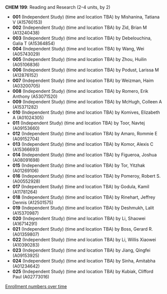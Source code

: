 **CHEM 199**: Reading and Research (2–4 units, by 2)

- **001** (Independent Study) (time and location TBA) by Mishanina, Tatiana V (A15760153)
- **002** (Independent Study) (time and location TBA) by Zid, Brian M (A13240438)
- **003** (Independent Study) (time and location TBA) by Debelouchina, Galia T (A15364854)
- **004** (Independent Study) (time and location TBA) by Wang, Wei (A05743029)
- **005** (Independent Study) (time and location TBA) by Zhou, Huilin (A05106836)
- **006** (Independent Study) (time and location TBA) by Podust, Larissa M (A12876152)
- **007** (Independent Study) (time and location TBA) by Weizman, Haim (A03200705)
- **008** (Independent Study) (time and location TBA) by Romero, Erik Anthony (A53071520)
- **009** (Independent Study) (time and location TBA) by McHugh, Colleen A (A15371282)
- **010** (Independent Study) (time and location TBA) by Komives, Elizabeth A (A01024305)
- **011** (Independent Study) (time and location TBA) by Toor, Navtej (A09153660)
- **012** (Independent Study) (time and location TBA) by Amaro, Rommie E (A09152704)
- **013** (Independent Study) (time and location TBA) by Komor, Alexis C (A15366693)
- **014** (Independent Study) (time and location TBA) by Figueroa, Joshua (A08091698)
- **015** (Independent Study) (time and location TBA) by Tor, Yitzhak (A01269106)
- **016** (Independent Study) (time and location TBA) by Pomeroy, Robert S. (A00552928)
- **017** (Independent Study) (time and location TBA) by Godula, Kamil (A11781264)
- **018** (Independent Study) (time and location TBA) by Rinehart, Jeffrey Dennis (A12501575)
- **019** (Independent Study) (time and location TBA) by Deshmukh, Lalit (A15370987)
- **020** (Independent Study) (time and location TBA) by Li, Shaowei (A16714291)
- **021** (Independent Study) (time and location TBA) by Boss, Gerard R. (A01359807)
- **022** (Independent Study) (time and location TBA) by Li, Willis Xiaowei (A10390283)
- **023** (Independent Study) (time and location TBA) by Jiang, Qingfei (A09153925)
- **024** (Independent Study) (time and location TBA) by Sinha, Amitabha (A01234642)
- **025** (Independent Study) (time and location TBA) by Kubiak, Clifford Paul (A02773016)

[Enrollment numbers over time](./CHEM199.tsv)
